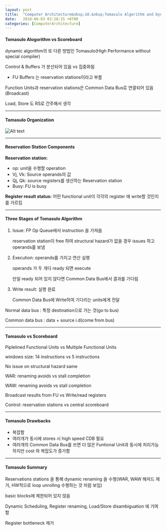 ```yaml
---
layout: post
title:  "Computer Architecture&nbsp;10.&nbsp;Tomasulo Algorithm and Dynamic Branch Prediction"
date:   2018-06-03 03:28:15 +0700
categories: [ComputerArchitecture]
---
```


#### Tomasulo Alogorithm vs Scoreboard

dynamic algorithm의 또 다른 방법인 Tomasulo(High Performance without special compiler)

Control & Buffers 가 분산되어 있음 vs 집중화됨

- FU Buffers 는 reservation stations이라고 부름

Function Units과 reservation stations은 Common Data Bus로 연결되어 있음(Broadcast)

Load, Store 도 RS로 간주해서 생각

---

#### Tomasulo Organization

![Alt text](http://leesangwon0114.github.io/static/img/CA/10.1.PNG)

---

#### Reservation Station Components

**Reservation station:**

- op: unit을 수행할 operation
- Vj, Vk: Source operands의 값
- Qj, Qk: source registers를 생산하는 Reservation station
- Busy: FU is busy

**Register result status:** 어떤 functional unit이 각각의 register 에 write할 것인지를 가르킴

---

#### Three Stages of Tomasulo Algorithm

1. Issue: FP Op Queue에서 instruction 을 가져옴

	reservation station이 free 하여 structural hazard가 없을 경우 issues 하고 operands를 보냄

2. Execution: operands를 가지고 연산 실행
	
	operands 가 두 개다 ready 되면 execute

	만일 ready 되어 있지 않다면 Common Data Bus에서 결과를 기다림

3. Write result: 실행 완료
	
	Common Data Bus에 Write하여 기다리는 units에게 전달


Normal data bus : 특정 destination으로 가는 것(go to bus)

Common data bus : data + source i.d(come from bus)

---

#### Tomasulo vs Scoreboard

Piplelined Functional Units vs Multiple Functional Units

windows size: 14 instructions vs 5 instructions

No issue on structural hazard same

WAR: renaming avoids vs stall completion

WAW: renaming avoids vs stall completion

Broadcast results from FU vs Write/read registers

Control: reservation stations vs central scoreboard

---

#### Tomasulo Drawbacks

- 복잡함
- 여러개가 동시에 stores 시 high speed CDB 필요
- 여러개의 Common Data Bus를 쓰면 더 많은 Funtional Unit과 동시에 처리가능하지만 cost 와 복잡도가 증가함

---

#### Tomasulo Summary

Reservations stations 을 통해 dynamic renaming 을 수행(WAR, WAW 해저드 제거, HW적으로 loop unrolling 수행하는 것 처럼 보임)

basic blocks에 제한되어 있지 않음

Dynamic Scheduling, Register renaming, Load/Store disambiguation 에 기여함

Register bottleneck 제거
